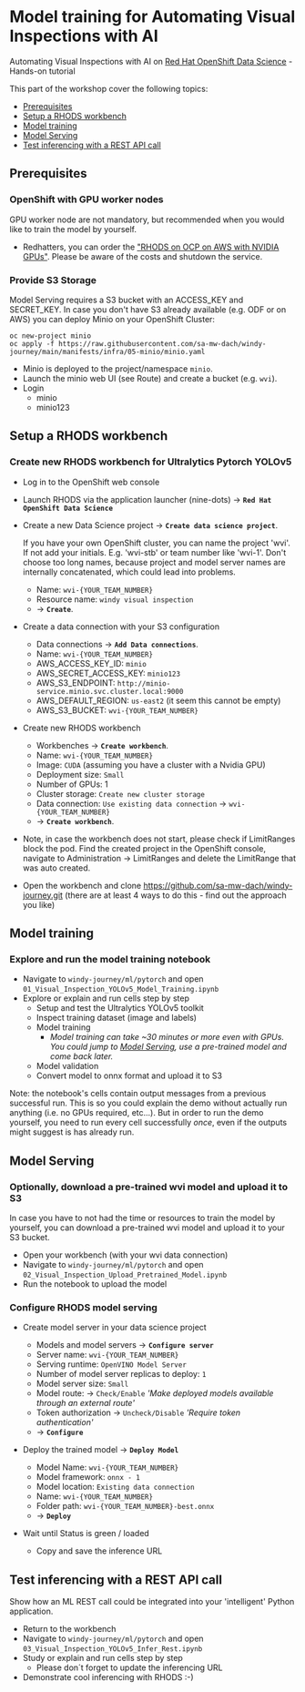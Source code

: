 # Model training for Automating Visual Inspections with AI

Automating Visual Inspections with AI on [Red Hat OpenShift Data Science](https://www.redhat.com/en/technologies/cloud-computing/openshift/openshift-data-science) - Hands-on tutorial

This part of the workshop cover the following topics:

- [Prerequisites](#prerequisites)
- [Setup a RHODS workbench](#setup-a-rhods-workbench)
- [Model training](#model-training)
- [Model Serving](#model-serving)
- [Test inferencing with a REST API call](#test-inferencing-with-a-rest-api-call)

## Prerequisites

### OpenShift with GPU worker nodes

GPU worker node are not mandatory, but recommended when you would like to train the model by yourself.

- Redhatters, you can order the ["RHODS on OCP on AWS with NVIDIA GPUs"](https://demo.redhat.com/catalog?search=Nvidia). Please be aware of the costs and shutdown the service.

### Provide S3 Storage

Model Serving requires a S3 bucket with an ACCESS_KEY and SECRET_KEY. In case you don't have S3 already available (e.g. ODF or on AWS) you can deploy Minio on your OpenShift Cluster:

```
oc new-project minio
oc apply -f https://raw.githubusercontent.com/sa-mw-dach/windy-journey/main/manifests/infra/05-minio/minio.yaml
```

- Minio is deployed to the project/namespace `minio`.
- Launch the minio web UI (see Route) and create a bucket (e.g. `wvi`).
- Login
  - minio
  - minio123

## Setup a RHODS workbench

### Create new RHODS workbench for Ultralytics Pytorch YOLOv5

- Log in to the OpenShift web console
- Launch RHODS via the application launcher (nine-dots) -> **`Red Hat OpenShift Data Science`**
- Create a new Data Science project -> **`Create data science project`**.

  If you have your own OpenShift cluster, you can name the project 'wvi'. If not add your initials. E.g. 'wvi-stb' or team number like 'wvi-1'.
  Don't choose too long names, because project and model server names are internally concatenated, which could lead into problems.

  - Name: `wvi-{YOUR_TEAM_NUMBER}`
  - Resource name: `windy visual inspection `
  - -> **`Create`**.

- Create a data connection with your S3 configuration

  - Data connections -> **`Add Data connections`**.
  - Name: `wvi-{YOUR_TEAM_NUMBER}`
  - AWS_ACCESS_KEY_ID: `minio`
  - AWS_SECRET_ACCESS_KEY: `minio123`
  - AWS_S3_ENDPOINT: `http://minio-service.minio.svc.cluster.local:9000`
  - AWS_DEFAULT_REGION: `us-east2` (it seem this cannot be empty)
  - AWS_S3_BUCKET: `wvi-{YOUR_TEAM_NUMBER}`

- Create new RHODS workbench

  - Workbenches -> **`Create workbench`**.
  - Name: `wvi-{YOUR_TEAM_NUMBER}`
  - Image: `CUDA` (assuming you have a cluster with a Nvidia GPU)
  - Deployment size: `Small`
  - Number of GPUs: 1
  - Cluster storage: `Create new cluster storage`
  - Data connection: `Use existing data connection` -> `wvi-{YOUR_TEAM_NUMBER}`
  - -> **`Create workbench`**.

- Note, in case the workbench does not start, please check if LimitRanges block the pod. Find the created project in the OpenShift console, navigate to Administration -> LimitRanges and delete the LimitRange that was auto created.

- Open the workbench and clone https://github.com/sa-mw-dach/windy-journey.git (there are at least 4 ways to do this - find out the approach you like)

## Model training

### Explore and run the model training notebook

- Navigate to `windy-journey/ml/pytorch` and open `01_Visual_Inspection_YOLOv5_Model_Training.ipynb`
- Explore or explain and run cells step by step
  - Setup and test the Ultralytics YOLOv5 toolkit
  - Inspect training dataset (image and labels)
  - Model training
    - _Model training can take ~30 minutes or more even with GPUs. You could jump to [Model Serving](#model-serving), use a pre-trained model and come back later._
  - Model validation
  - Convert model to onnx format and upload it to S3

Note: the notebook's cells contain output messages from a previous successful run. This is so you could explain the demo without actually run anything (i.e. no GPUs required, etc...). But in order to run the demo yourself, you need to run every cell successfully _once_, even if the outputs might suggest is has already run.

## Model Serving

### Optionally, download a pre-trained wvi model and upload it to S3

In case you have to not had the time or resources to train the model by yourself, you can download a pre-trained wvi model and upload it to your S3 bucket.

- Open your workbench (with your wvi data connection)
- Navigate to `windy-journey/ml/pytorch` and open `02_Visual_Inspection_Upload_Pretrained_Model.ipynb`
- Run the notebook to upload the model

### Configure RHODS model serving

- Create model server in your data science project

  - Models and model servers -> **`Configure server`**
  - Server name: `wvi-{YOUR_TEAM_NUMBER}`
  - Serving runtime: `OpenVINO Model Server`
  - Number of model server replicas to deploy: `1`
  - Model server size: `Small`
  - Model route: -> `Check/Enable` _'Make deployed models available through an external route'_
  - Token authorization -> `Uncheck/Disable` _'Require token authentication'_
  - -> **`Configure`**

- Deploy the trained model -> **`Deploy Model`**

  - Model Name: `wvi-{YOUR_TEAM_NUMBER}`
  - Model framework: `onnx - 1`
  - Model location: `Existing data connection`
  - Name: `wvi-{YOUR_TEAM_NUMBER}`
  - Folder path: `wvi-{YOUR_TEAM_NUMBER}-best.onnx`
  - -> **`Deploy`**

- Wait until Status is green / loaded
  - Copy and save the inference URL

## Test inferencing with a REST API call

Show how an ML REST call could be integrated into your 'intelligent' Python application.

- Return to the workbench
- Navigate to `windy-journey/ml/pytorch` and open `03_Visual_Inspection_YOLOv5_Infer_Rest.ipynb`
- Study or explain and run cells step by step
  - Please don´t forget to update the inferencing URL
- Demonstrate cool inferencing with RHODS :-)

